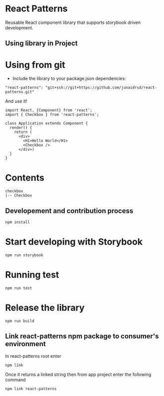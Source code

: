 # React Patterns

Reusable React component library that supports storybook driven development.

## Using library in Project


# Using from git
* Include the library to your package.json dependencies:

```
"react-patterns": "git+ssh://git+https://github.com/junaidrsd/react-patterns.git"
```

And use it!

```
import React, {Component} from 'react';
import { Checkbox } from 'react-patterns';

class Application extends Component {
  render() {
    return (
      <div>
        <H1>Hello World</H1>
        <Checkbox />
      </div>)
  }
}
```

# Contents
```
checkbox
|-- Checkbox
```

## Developement and contribution process

```
npm install
```

# Start developing with Storybook

```
npm run storybook
```

# Running test

```
npm run test
```

# Release the library
```
npm run build
```
## Link react-patterns npm package to consumer's environment

In react-patterns root enter
```
npm link
```
Once it returns a linked string then from app project enter the following command
```
npm link react-patterns
```


